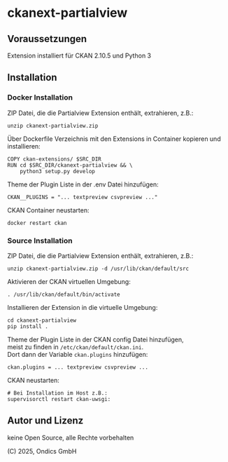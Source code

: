 # ckanext-partialview

## Voraussetzungen
Extension installiert für CKAN 2.10.5 und Python 3

## Installation

### Docker Installation

ZIP Datei, die die Partialview Extension enthält, extrahieren, z.B.:

    unzip ckanext-partialview.zip

Über Dockerfile Verzeichnis mit den Extensions in Container kopieren und installieren:

    COPY ckan-extensions/ $SRC_DIR
    RUN cd $SRC_DIR/ckanext-partialview && \
        python3 setup.py develop

Theme der Plugin Liste in der .env Datei hinzufügen:

    CKAN__PLUGINS = "... textpreview csvpreview ..."

CKAN Container neustarten:

    docker restart ckan

### Source Installation

ZIP Datei, die die Partialview Extension enthält, extrahieren, z.B.:

    unzip ckanext-partialview.zip -d /usr/lib/ckan/default/src

Aktivieren der CKAN virtuellen Umgebung:

    . /usr/lib/ckan/default/bin/activate

Installieren der Extension in die virtuelle Umgebung:

    cd ckanext-partialview
    pip install .

Theme der Plugin Liste in der CKAN config Datei hinzufügen,  
meist zu finden in `/etc/ckan/default/ckan.ini`.  
Dort dann der Variable `ckan.plugins` hinzufügen:

    ckan.plugins = ... textpreview csvpreview ...

CKAN neustarten:

    # Bei Installation im Host z.B.:
    supervisorctl restart ckan-uwsgi:
    

## Autor und Lizenz

keine Open Source, alle Rechte vorbehalten

(C) 2025, Ondics GmbH